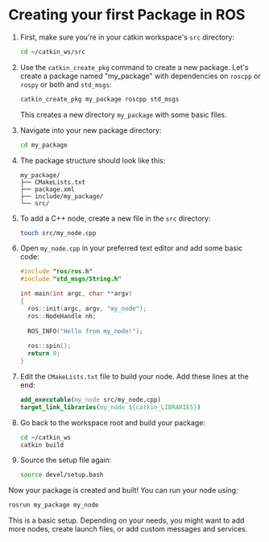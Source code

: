 # Creating your first Package in ROS

1. First, make sure you're in your catkin workspace's `src` directory:

   ```bash
   cd ~/catkin_ws/src
   ```

2. Use the `catkin_create_pkg` command to create a new package. Let's create a package named "my_package" with dependencies on `roscpp` or `rospy` or both and `std_msgs`:

   ```bash
   catkin_create_pkg my_package roscpp std_msgs
   ```

   This creates a new directory `my_package` with some basic files.

3. Navigate into your new package directory:

   ```bash
   cd my_package
   ```

4. The package structure should look like this:
   ```
   my_package/
   ├── CMakeLists.txt
   ├── package.xml
   ├── include/my_package/
   └── src/
   ```

5. To add a C++ node, create a new file in the `src` directory:

   ```bash
   touch src/my_node.cpp
   ```

6. Open `my_node.cpp` in your preferred text editor and add some basic code:

   ```cpp
   #include "ros/ros.h"
   #include "std_msgs/String.h"

   int main(int argc, char **argv)
   {
     ros::init(argc, argv, "my_node");
     ros::NodeHandle nh;
     
     ROS_INFO("Hello from my_node!");
     
     ros::spin();
     return 0;
   }
   ```

7. Edit the `CMakeLists.txt` file to build your node. Add these lines at the end:

   ```cmake
   add_executable(my_node src/my_node.cpp)
   target_link_libraries(my_node ${catkin_LIBRARIES})
   ```

8. Go back to the workspace root and build your package:

   ```bash
   cd ~/catkin_ws
   catkin build
   ```

9. Source the setup file again:

   ```bash
   source devel/setup.bash
   ```

Now your package is created and built! You can run your node using:

```bash
rosrun my_package my_node
```

This is a basic setup. Depending on your needs, you might want to add more nodes, create launch files, or add custom messages and services.
